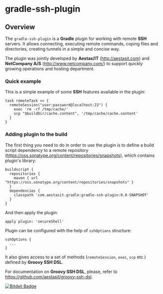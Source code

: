# gradle-ssh-plugin

## Overview

The `gradle-ssh-plugin` is a **Gradle** plugin for working with remote **SSH** servers. It allows connecting, executing 
remote commands, coping files and directories, creating tunnels in a simple and concise way.

The plugin was jointly developed by **Aestas/IT** (http://aestasit.com) and **NetCompany A/S** (http://www.netcompany.com/) 
to support quickly growing operations and hosting department.

### Quick example

This is a simple example of some **SSH** features available in the plugin:

    task remoteTask << {
      remoteSession("user:password@localhost:22") {
        exec 'rm -rf /tmp/cache/'
        scp "$buildDir/cache.content", '/tmp/cache/cache.content'        
      }
    }

### Adding plugin to the build

The first thing you need to do in order to use the plugin is to define a build script dependency to a remote repository 
(https://oss.sonatype.org/content/repositories/snapshots), which contains plugin's library:

    buildscript {
      repositories {
        maven { url "https://oss.sonatype.org/content/repositories/snapshots" }
      }
      dependencies {
        classpath 'com.aestasit.gradle:gradle-ssh-plugin:0.8-SNAPSHOT'
      }
    }

And then apply the plugin:
    
    apply plugin: 'secureShell'

Plugin can be configured with the help of `sshOptions` structure:

    sshOptions {
      ...
    }

It also gives access to a set of methods (`remoteSession`, `exec`, `scp` etc.) defined by **Groovy SSH DSL**. 

For documentation on **Groovy SSH DSL**, please, refer to https://github.com/aestasit/groovy-ssh-dsl.
 

[![Bitdeli Badge](https://d2weczhvl823v0.cloudfront.net/aestasit/sshoogr-gradle/trend.png)](https://bitdeli.com/free "Bitdeli Badge")

